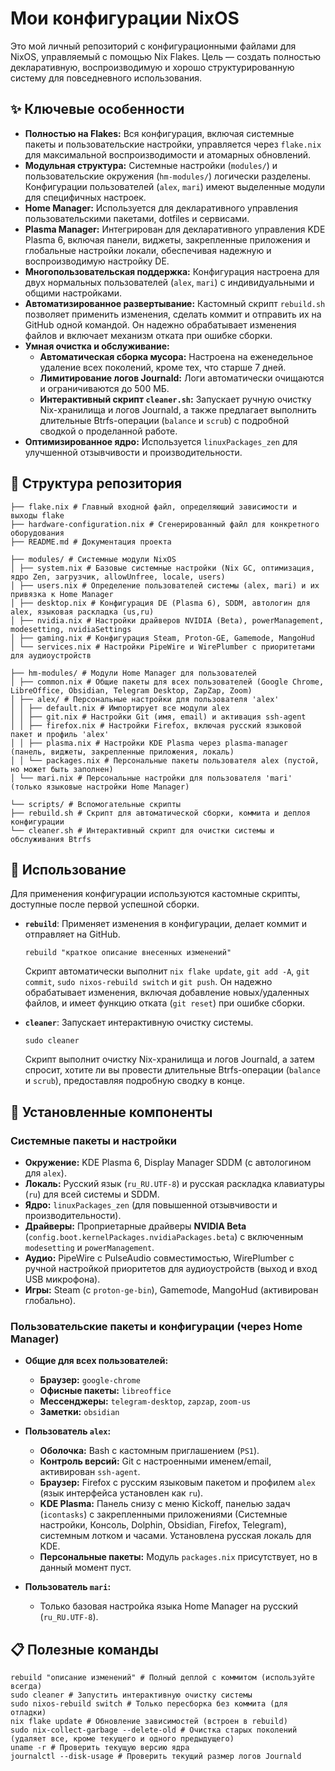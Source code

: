 # Мои конфигурации NixOS

Это мой личный репозиторий с конфигурационными файлами для NixOS, управляемый с помощью Nix Flakes. Цель — создать полностью декларативную, воспроизводимую и хорошо структурированную систему для повседневного использования.

## ✨ Ключевые особенности

*   **Полностью на Flakes:** Вся конфигурация, включая системные пакеты и пользовательские настройки, управляется через `flake.nix` для максимальной воспроизводимости и атомарных обновлений.
*   **Модульная структура:** Системные настройки (`modules/`) и пользовательские окружения (`hm-modules/`) логически разделены. Конфигурации пользователей (`alex`, `mari`) имеют выделенные модули для специфичных настроек.
*   **Home Manager:** Используется для декларативного управления пользовательскими пакетами, dotfiles и сервисами.
*   **Plasma Manager:** Интегрирован для декларативного управления KDE Plasma 6, включая панели, виджеты, закрепленные приложения и глобальные настройки локали, обеспечивая надежную и воспроизводимую настройку DE.
*   **Многопользовательская поддержка:** Конфигурация настроена для двух нормальных пользователей (`alex`, `mari`) с индивидуальными и общими настройками.
*   **Автоматизированное развертывание:** Кастомный скрипт `rebuild.sh` позволяет применить изменения, сделать коммит и отправить их на GitHub одной командой. Он надежно обрабатывает изменения файлов и включает механизм отката при ошибке сборки.
*   **Умная очистка и обслуживание:**
    *   **Автоматическая сборка мусора:** Настроена на еженедельное удаление всех поколений, кроме тех, что старше 7 дней.
    *   **Лимитирование логов Journald:** Логи автоматически очищаются и ограничиваются до 500 МБ.
    *   **Интерактивный скрипт `cleaner.sh`:** Запускает ручную очистку Nix-хранилища и логов Journald, а также предлагает выполнить длительные Btrfs-операции (`balance` и `scrub`) с подробной сводкой о проделанной работе.
*   **Оптимизированное ядро:** Используется `linuxPackages_zen` для улучшенной отзывчивости и производительности.

## 📂 Структура репозитория

```
├── flake.nix # Главный входной файл, определяющий зависимости и выходы flake
├── hardware-configuration.nix # Сгенерированный файл для конкретного оборудования
├── README.md # Документация проекта

├── modules/ # Системные модули NixOS
│ ├── system.nix # Базовые системные настройки (Nix GC, оптимизация, ядро Zen, загрузчик, allowUnfree, locale, users)
│ ├── users.nix # Определение пользователей системы (alex, mari) и их привязка к Home Manager
│ ├── desktop.nix # Конфигурация DE (Plasma 6), SDDM, автологин для alex, языковая раскладка (us,ru)
│ ├── nvidia.nix # Настройки драйверов NVIDIA (Beta), powerManagement, modesetting, nvidiaSettings
│ ├── gaming.nix # Конфигурация Steam, Proton-GE, Gamemode, MangoHud
│ └── services.nix # Настройки PipeWire и WirePlumber с приоритетами для аудиоустройств

├── hm-modules/ # Модули Home Manager для пользователей
│ ├── common.nix # Общие пакеты для всех пользователей (Google Chrome, LibreOffice, Obsidian, Telegram Desktop, ZapZap, Zoom)
│ ├── alex/ # Персональные настройки для пользователя 'alex'
│ │ ├── default.nix # Импортирует все модули alex
│ │ ├── git.nix # Настройки Git (имя, email) и активация ssh-agent
│ │ ├── firefox.nix # Настройки Firefox, включая русский языковой пакет и профиль 'alex'
│ │ ├── plasma.nix # Настройки KDE Plasma через plasma-manager (панель, виджеты, закрепленные приложения, локаль)
│ │ └── packages.nix # Персональные пакеты пользователя alex (пустой, но может быть заполнен)
│ └── mari.nix # Персональные настройки для пользователя 'mari' (только языковые настройки Home Manager)

└── scripts/ # Вспомогательные скрипты
├── rebuild.sh # Скрипт для автоматической сборки, коммита и деплоя конфигурации
└── cleaner.sh # Интерактивный скрипт для очистки системы и обслуживания Btrfs
```

## 🚀 Использование

Для применения конфигурации используются кастомные скрипты, доступные после первой успешной сборки.

*   **`rebuild`**: Применяет изменения в конфигурации, делает коммит и отправляет на GitHub.
    ```
    rebuild "краткое описание внесенных изменений"
    ```
    Скрипт автоматически выполнит `nix flake update`, `git add -A`, `git commit`, `sudo nixos-rebuild switch` и `git push`. Он надежно обрабатывает изменения, включая добавление новых/удаленных файлов, и имеет функцию отката (`git reset`) при ошибке сборки.

*   **`cleaner`**: Запускает интерактивную очистку системы.
    ```
    sudo cleaner
    ```
    Скрипт выполнит очистку Nix-хранилища и логов Journald, а затем спросит, хотите ли вы провести длительные Btrfs-операции (`balance` и `scrub`), предоставляя подробную сводку в конце.

## 🔧 Установленные компоненты

### Системные пакеты и настройки

*   **Окружение:** KDE Plasma 6, Display Manager SDDM (с автологином для `alex`).
*   **Локаль:** Русский язык (`ru_RU.UTF-8`) и русская раскладка клавиатуры (`ru`) для всей системы и SDDM.
*   **Ядро:** `linuxPackages_zen` (для повышенной отзывчивости и производительности).
*   **Драйверы:** Проприетарные драйверы **NVIDIA Beta** (`config.boot.kernelPackages.nvidiaPackages.beta`) с включенным `modesetting` и `powerManagement`.
*   **Аудио:** PipeWire с PulseAudio совместимостью, WirePlumber с ручной настройкой приоритетов для аудиоустройств (выход и вход USB микрофона).
*   **Игры:** Steam (с `proton-ge-bin`), Gamemode, MangoHud (активирован глобально).

### Пользовательские пакеты и конфигурации (через Home Manager)

*   **Общие для всех пользователей:**
    *   **Браузер:** `google-chrome`
    *   **Офисные пакеты:** `libreoffice`
    *   **Мессенджеры:** `telegram-desktop`, `zapzap`, `zoom-us`
    *   **Заметки:** `obsidian`

*   **Пользователь `alex`:**
    *   **Оболочка:** Bash с кастомным приглашением (`PS1`).
    *   **Контроль версий:** Git с настроенными именем/email, активирован `ssh-agent`.
    *   **Браузер:** Firefox с русским языковым пакетом и профилем `alex` (язык интерфейса установлен как `ru`).
    *   **KDE Plasma:** Панель снизу с меню Kickoff, панелью задач (`icontasks`) с закрепленными приложениями (Системные настройки, Консоль, Dolphin, Obsidian, Firefox, Telegram), системным лотком и часами. Установлена русская локаль для KDE.
    *   **Персональные пакеты:** Модуль `packages.nix` присутствует, но в данный момент пуст.

*   **Пользователь `mari`:**
    *   Только базовая настройка языка Home Manager на русский (`ru_RU.UTF-8`).

## 📋 Полезные команды
```
rebuild "описание изменений" # Полный деплой с коммитом (используйте всегда)
sudo cleaner # Запустить интерактивную очистку системы
sudo nixos-rebuild switch # Только пересборка без коммита (для отладки)
nix flake update # Обновление зависимостей (встроен в rebuild)
sudo nix-collect-garbage --delete-old # Очистка старых поколений (удаляет все, кроме текущего и одного предыдущего)
uname -r # Проверить текущую версию ядра
journalctl --disk-usage # Проверить текущий размер логов Journald
